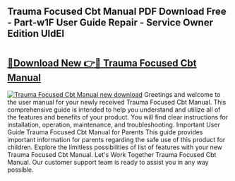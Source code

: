 ## Trauma Focused Cbt Manual PDF Download Free - Part-w1F User Guide Repair - Service Owner Edition UldEl

# <h2><a href="http://cf2203.oget.top/?id=Trauma+Focused+Cbt+Manual">🔗Download New 👉🔴 Trauma Focused Cbt Manual</a></h2>

[![Trauma Focused Cbt Manual new download](https://i.imgur.com/5g1atiW.png)](http://cf2203.oget.top/?id=Trauma+Focused+Cbt+Manual)
Greetings and welcome to the user manual for your newly received Trauma Focused Cbt Manual. This comprehensive guide is intended to help you understand and utilize all of the features and benefits of your product. You will find clear instructions for installation, operation, maintenance, and troubleshooting. Important User Guide Trauma Focused Cbt Manual for Parents This guide provides important information for parents regarding the safe use of this product for children. Explore the limitless possibilities of list of features with your new Trauma Focused Cbt Manual. Let's Work Together Trauma Focused Cbt Manual. Our customer support team is ready to assist you in any way possible.
